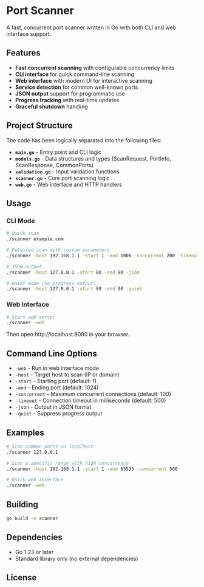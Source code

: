 # Port Scanner

A fast, concurrent port scanner written in Go with both CLI and web interface support.

## Features

- **Fast concurrent scanning** with configurable concurrency limits
- **CLI interface** for quick command-line scanning
- **Web interface** with modern UI for interactive scanning
- **Service detection** for common well-known ports
- **JSON output** support for programmatic use
- **Progress tracking** with real-time updates
- **Graceful shutdown** handling

## Project Structure

The code has been logically separated into the following files:

- **`main.go`** - Entry point and CLI logic
- **`models.go`** - Data structures and types (ScanRequest, PortInfo, ScanResponse, CommonPorts)
- **`validation.go`** - Input validation functions
- **`scanner.go`** - Core port scanning logic
- **`web.go`** - Web interface and HTTP handlers

## Usage

### CLI Mode

```bash
# Quick scan
./scanner example.com

# Detailed scan with custom parameters
./scanner -host 192.168.1.1 -start 1 -end 1000 -concurrent 200 -timeout 1000

# JSON output
./scanner -host 127.0.0.1 -start 80 -end 90 -json

# Quiet mode (no progress output)
./scanner -host 127.0.0.1 -start 80 -end 90 -quiet
```

### Web Interface

```bash
# Start web server
./scanner -web
```

Then open http://localhost:8080 in your browser.

## Command Line Options

- `-web` - Run in web interface mode
- `-host` - Target host to scan (IP or domain)
- `-start` - Starting port (default: 1)
- `-end` - Ending port (default: 1024)
- `-concurrent` - Maximum concurrent connections (default: 100)
- `-timeout` - Connection timeout in milliseconds (default: 500)
- `-json` - Output in JSON format
- `-quiet` - Suppress progress output

## Examples

```bash
# Scan common ports on localhost
./scanner 127.0.0.1

# Scan a specific range with high concurrency
./scanner -host 192.168.1.1 -start 1 -end 65535 -concurrent 500

# Quick web interface
./scanner -web
```

## Building

```bash
go build -o scanner
```

## Dependencies

- Go 1.23 or later
- Standard library only (no external dependencies)

## License
